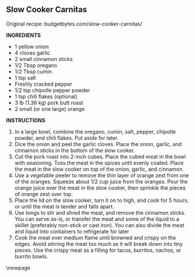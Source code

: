 ## Slow Cooker Carnitas

Original recipe: budgetbytes.com/slow-cooker-carnitas/

**INGREDIENTS**

* 1 yellow onion
* 4 cloves garlic
* 2 small cinnamon sticks
* 1/2 Tbsp oregano
* 1/2 Tbsp cumin
* 1 tsp salt
* Freshly cracked pepper
* 1/2 tsp chipotle pepper powder
* 1 tsp chili flakes (optional)
* 3 lb (1.36 kg) pork butt roast
* 2 small (or one large) orange

**INSTRUCTIONS**

1. In a large bowl, combine the oregano, cumin, salt, pepper, chipotle powder, and chili flakes. Put aside for later.
1. Dice the onion and peel the garlic cloves. Place the onion, garlic, and cinnamon sticks in the bottom of the slow cooker.
1. Cut the pork roast into 2-inch cubes. Place the cubed meat in the bowl with seasoning. Toss the meat in the spices until evenly coated. Place the meat in the slow cooker on top of the onion, garlic, and cinnamon.
1. Use a vegetable peeler to remove the thin layer of orange zest from one of the oranges. Squeeze about 1/2 cup juice from the oranges. Pour the orange juice over the meat in the slow cooker, then sprinkle the pieces of orange zest over top.
1. Place the lid on the slow cooker, turn it on to high, and cook for 5 hours, or until the meat is tender and falls apart.
1. Use tongs to stir and shred the meat, and remove the cinnamon sticks. You can serve as-is, or transfer the meat and some of the liquid to a skillet (preferably non-stick or cast iron). You can also divide the meat and liquid into containers to refrigerate for later
1. Cook the meat over medium flame until browned and crispy on the edges. Avoid stirring the meat too much as it will break down into tiny pieces. Use the crispy meat as a filling for tacos, burritos, nachos, or burrito bowls.

\newpage
